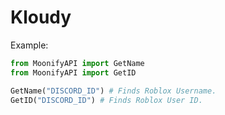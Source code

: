 # Kloudy

Example:
```py
from MoonifyAPI import GetName
from MoonifyAPI import GetID

GetName("DISCORD_ID") # Finds Roblox Username.
GetID("DISCORD_ID") # Finds Roblox User ID.
```
